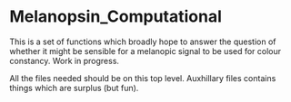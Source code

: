 # Melanopsin_Computational

This is a set of functions which broadly hope to answer the question of whether it might be sensible for a melanopic signal to be used for colour constancy.
Work in progress.

All the files needed should be on this top level. Auxhillary files contains things which are surplus (but fun).
